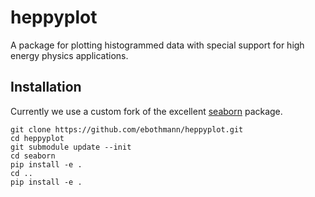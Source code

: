 # heppyplot
A package for plotting histogrammed data with special support for high energy physics applications.

## Installation

Currently we use a custom fork of the excellent [seaborn](http://stanford.edu/~mwaskom/software/seaborn/) package.
```
git clone https://github.com/ebothmann/heppyplot.git
cd heppyplot
git submodule update --init
cd seaborn
pip install -e .
cd ..
pip install -e .
```
